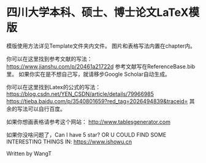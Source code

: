 # 四川大学本科、硕士、博士论文LaTeX模版

模版使用方法详见Template文件夹内文件。
图片和表格写法内置在chapter内。


你可以在这里找到参考文献的写法：
https://www.jianshu.com/p/20461a21722d
参考文献写在ReferenceBase.bib里。
如果你实在是不想自己写，就请移步Google Scholar自动生成。

你可以在这里找到Latex的公式的写法：
https://blog.csdn.net/YEN_CSDN/article/details/79966985
https://tieba.baidu.com/p/3540801659?red_tag=2026494839&traceid=
其余的写法可以自行百度。




如果你想画表格请参考这个网站：
http://www.tablesgenerator.com


如果你没啥问题了，Can I have 5 star? 
OR U COULD FIND SOME INTERESTING THINGS IN: https://www.ishowu.cn


Written by WangT
